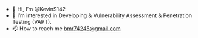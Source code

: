 - 👋 Hi, I’m @KevinS142
- 👀 I’m interested in Developing & Vulnerability Assessment & Penetration Testing (VAPT).
- 📫 How to reach me bmr74245@gmail.com

<!---
KevinS142/KevinS142 is a ✨ special ✨ repository because its `README.md` (this file) appears on your GitHub profile.
You can click the Preview link to take a look at your changes.
--->
